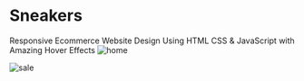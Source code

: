 # Sneakers
Responsive Ecommerce Website Design Using HTML CSS &amp; JavaScript with Amazing Hover Effects
![home](https://user-images.githubusercontent.com/95019708/173440549-eb548bd7-0eec-4ab8-b2c9-9a1637d7a060.png)

![sale](https://user-images.githubusercontent.com/95019708/173441100-e6b7c9a8-3c61-4656-a03d-8137db38d3f8.png)
